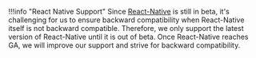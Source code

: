 !!!info "React Native Support"
    Since [React-Native](https://github.com/facebook/react-native) is still in beta, it's challenging for us to ensure backward compatibility when React-Native itself is not backward compatible. Therefore, we only support the latest version of React-Native until it is out of beta. Once React-Native reaches GA, we will improve our support and strive for backward compatibility.
